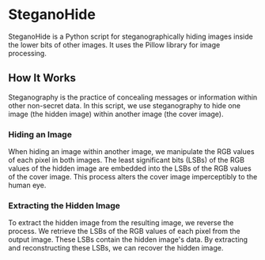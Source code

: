 # SteganoHide

SteganoHide is a Python script for steganographically hiding images inside the lower bits of other images. It uses the Pillow library for image processing.

## How It Works

Steganography is the practice of concealing messages or information within other non-secret data. In this script, we use steganography to hide one image (the hidden image) within another image (the cover image).

### Hiding an Image

When hiding an image within another image, we manipulate the RGB values of each pixel in both images. The least significant bits (LSBs) of the RGB values of the hidden image are embedded into the LSBs of the RGB values of the cover image. This process alters the cover image imperceptibly to the human eye.

### Extracting the Hidden Image

To extract the hidden image from the resulting image, we reverse the process. We retrieve the LSBs of the RGB values of each pixel from the output image. These LSBs contain the hidden image's data. By extracting and reconstructing these LSBs, we can recover the hidden image.

